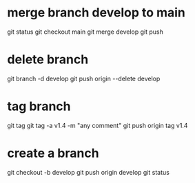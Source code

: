 # merge branch develop to main

git status
git checkout main
git merge develop
git push

# delete branch

git branch -d develop
git push origin --delete develop

# tag branch

git tag
git tag -a v1.4 -m "any comment"
git push origin tag v1.4

# create a branch

git checkout -b develop
git push origin develop
git status
